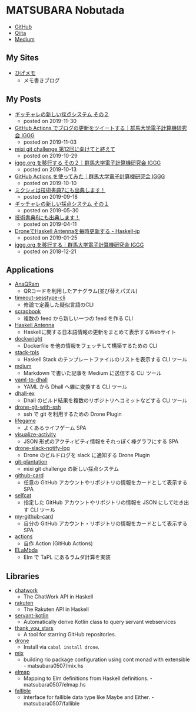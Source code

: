 # MATSUBARA Nobutada
- [GitHub](https://github.com/matsubara0507)
- [Qiita](https://qiita.com/matsubara0507)
- [Medium](https://medium.com/@nobutada)

## My Sites
- [ひげメモ](http://matsubara0507.github.io)
    - メモ書きブログ

## My Posts
- [ギッチャレの新しい採点システム その２](https://medium.com/mixi-developers/mgc-with-git-plantation-part2-7329ad46dd8f)
    - posted on 2019-11-30
- [GitHub Actions でブログの更新をツイートする｜群馬大学電子計算機研究会 IGGG](https://iggg.github.io/2019/11/03/tweet-by-gh-actions/)
    - posted on 2019-11-03
- [mixi git challenge 第12回に向けてと終えて](https://medium.com/mixi-developers/mixi-git-challenge-12-4efc1fafe26e)
    - posted on 2019-10-29
- [iggg.org を移行する その２｜群馬大学電子計算機研究会 IGGG](https://iggg.github.io/2019/10/13/replase-iggg-org-2/)
    - posted on 2019-10-13
- [GitHub Actions を使ってみた｜群馬大学電子計算機研究会 IGGG](https://iggg.github.io/2019/10/11/use-github-actions/)
    - posted on 2019-10-10
- [ミクシィは技術書典7にも出典します！](https://medium.com/mixi-developers/techbookfest7-960fa7786555)
    - posted on 2019-09-18
- [ギッチャレの新しい採点システム その１](https://medium.com/mixi-developers/mgc-with-git-plantation-part1-7b9387059366)
    - posted on 2019-05-30
- [技術書典6にも出典します！](https://medium.com/mixi-developers/%E6%8A%80%E8%A1%93%E6%9B%B8%E5%85%B86%E3%81%AB%E3%82%82%E5%87%BA%E5%85%B8%E3%81%97%E3%81%BE%E3%81%99-85415d6ba804)
    - posted on 2019-04-11
- [DroneでHaskell Antennaを毎時更新する - Haskell-jp](http://haskell.jp/blog/posts/2019/hourly-antenna.html)
    - posted on 2019-01-25
- [iggg.org を移行する｜群馬大学電子計算機研究会 IGGG](http://iggg.github.io/2018/12/22/replace-iggg-org/)
    - posted on 2018-12-21

## Applications
- [AnaQRam](http://github.com/matsubara0507/AnaQRam)
    - QRコードを利用したアナグラム(並び替えパズル)
- [timeout-sesstype-cli](http://github.com/matsubara0507/timeout-sesstype.hs)
    - 修論で定義した疑似言語のCLI
- [scrapbook](https://github.com/matsubara0507/scrapbook)
    - 複数の feed から新しい一つの feed を作る CLI
- [Haskell Antenna](https://github.com/haskell-jp/antenna)
    - Haskellに関する日本語情報の更新をまとめて表示するWebサイト
- [dockwright](https://github.com/matsubara0507/dockwright)
    - Dockerfile を他の情報をフェッチして構築するための CLI
- [stack-tpls](https://github.com/matsubara0507/stack-tpls)
    - Haskell Stack のテンプレートファイルのリストを表示する CLI ツール
- [mdium](https://github.com/matsubara0507/mdium)
    - Markdown で書いた記事を Medium に送信する CLI ツール
- [yaml-to-dhall](https://github.com/matsubara0507/yaml-to-dhall)
    - YAML から Dhall へ雑に変換する CLI ツール
- [dhall-ex](https://github.com/matsubara0507/dhall-ex)
    - Dhall のビルド結果を複数のリポジトリへコミットなどする CLI ツール
- [drone-git-with-ssh](https://github.com/matsubara0507/drone-git-with-ssh)
    - ssh で git を利用するための Drone Plugin
- [lifegame](https://github.com/matsubara0507/lifegame)
    - よくあるライフゲーム SPA
- [visualize-activity](https://github.com/matsubara0507/visualize-activity)
    - JSON 形式のアクティビティ情報をそれっぽく棒グラフにする SPA
- [drone-slack-notify-log](https://github.com/matsubara0507/drone-slack-notify-log)
    - Drone のビルドログを slack に通知する Drone Plugin
- [git-plantation](https://github.com/matsubara0507/git-plantation)
    - mixi git challenge の新しい採点システム
- [github-card](https://github.com/matsubara0507/github-card)
    - 任意の GitHub アカウントやリポジトリの情報をカードとして表示する SPA
- [selfcat](https://github.com/matsubara0507/selfcat)
    - 指定した GitHub アカウントやリポジトリの情報を JSON にして吐き出す CLI ツール
- [my-github-card](https://github.com/matsubara0507/my-github-cards)
    - 自分の GitHub アカウント・リポジトリの情報をカードとして表示する SPA
- [actions](https://github.com/matsubara0507/actions)
    - 自作 Action (GitHub Actions)
- [ELaMbda](https://github.com/matsubara0507/ELaMbda)
    - Elm で TaPL にあるラムダ計算を実装

## Libraries
- [chatwork](http://hackage.haskell.org/package/chatwork)
    - The ChatWork API in Haskell
- [rakuten](http://hackage.haskell.org/package/rakuten)
    - The Rakuten API in Haskell
- [servant-kotlin](http://hackage.haskell.org/package/servant-kotlin)
    - Automatically derive Kotlin class to query servant webservices
- [thank_you_stars](http://hex.pm/packages/thank_you_stars)
    - A tool for starring GitHub repositories.
- [drone](http://hackage.haskell.org/package/drone)
    - Install via `cabal install drone`. 
- [mix](https://github.com/matsubara0507/mix.hs)
    - building rio package configuration using cont monad with extensible   - matsubara0507/mix.hs
- [elmap](https://github.com/matsubara0507/elmap.hs)
    - Mapping to Elm definitions from Haskell definitions. - matsubara0507/elmap.hs
- [fallible](https://github.com/matsubara0507/fallible)
    - interface for fallible data type like Maybe and Either. - matsubara0507/fallible
